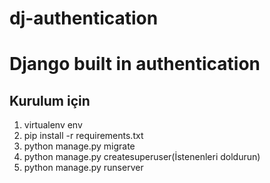 # dj-authentication
# Django built in authentication
## Kurulum için

1. virtualenv env
2. pip install -r requirements.txt
3. python manage.py migrate
4. python manage.py createsuperuser(İstenenleri doldurun)
5. python manage.py runserver
